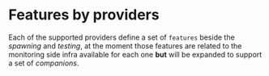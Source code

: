 # Features by providers

Each of the supported providers define a set of `features` beside the *spawning* and *testing*, at the moment those features are related to the monitoring side infra available for each one **but** will be expanded to support a set of *companions*.

